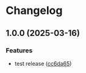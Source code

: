 # Changelog

## 1.0.0 (2025-03-16)


### Features

* test release ([cc6da65](https://github.com/jovulic/nix-shell-plugin/commit/cc6da65bde1449dc5f7db79eb6bc8c86e5353353))
